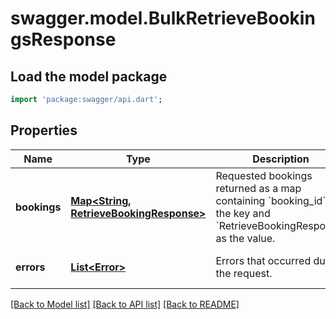 # swagger.model.BulkRetrieveBookingsResponse

## Load the model package
```dart
import 'package:swagger/api.dart';
```

## Properties
Name | Type | Description | Notes
------------ | ------------- | ------------- | -------------
**bookings** | [**Map&lt;String, RetrieveBookingResponse&gt;**](RetrieveBookingResponse.md) | Requested bookings returned as a map containing &#x60;booking_id&#x60; as the key and &#x60;RetrieveBookingResponse&#x60; as the value. | [optional] [default to {}]
**errors** | [**List&lt;Error&gt;**](Error.md) | Errors that occurred during the request. | [optional] [default to []]

[[Back to Model list]](../README.md#documentation-for-models) [[Back to API list]](../README.md#documentation-for-api-endpoints) [[Back to README]](../README.md)

